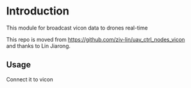 # Introduction
This module for broadcast vicon data to drones real-time

This repo is moved from https://github.com/ziv-lin/uav_ctrl_nodes_vicon and thanks to Lin Jiarong.

## Usage
Connect it to vicon
